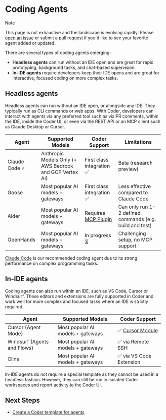 # Coding Agents

> [!NOTE]
>
> This page is not exhaustive and the landscape is evolving rapidly. Please
> [open an issue](https://github.com/coder/coder/issues/new) or submit a pull
> request if you'd like to see your favorite agent added or updated.

There are several types of coding agents emerging:

- **Headless agents** can run without an IDE open and are great for rapid
  prototyping, background tasks, and chat-based supervision.
- **In-IDE agents** require developers keep their IDE opens and are great for
  interactive, focused coding on more complex tasks.

## Headless agents

Headless agents can run without an IDE open, or alongside any IDE. They
typically run as CLI commands or web apps. With Coder, developers can interact
with agents via any preferred tool such as via PR comments, within the IDE,
inside the Coder UI, or even via the REST API or an MCP client such as Claude
Desktop or Cursor.

| Agent         | Supported Models                                        | Coder Support                                                      | Limitations                                             |
|---------------|---------------------------------------------------------|--------------------------------------------------------------------|---------------------------------------------------------|
| Claude Code ⭐ | Anthropic Models Only (+ AWS Bedrock and GCP Vertex AI) | First class integration ✅                                          | Beta (research preview)                                 |
| Goose         | Most popular AI models + gateways                       | First class integration ✅                                          | Less effective compared to Claude Code                  |
| Aider         | Most popular AI models + gateways                       | Requires [MCP Plugin](https://github.com/lutzleonhardt/mcpm-aider) | Can only run 1-2 defined commands (e.g. build and test) |
| OpenHands     | Most popular AI models + gateways                       | In progress ⏳                                                      | Challenging setup, no MCP support                       |

[Claude Code](https://github.com/anthropics/claude-code) is our recommended
coding agent due to its strong performance on complex programming tasks.

## In-IDE agents

Coding agents can also run within an IDE, such as VS Code, Cursor or Windsurf.
These editors and extensions are fully supported in Coder and work well for more
complex and focused tasks where an IDE is strictly required.

| Agent                       | Supported Models                  | Coder Support                                                |
|-----------------------------|-----------------------------------|--------------------------------------------------------------|
| Cursor (Agent Mode)         | Most popular AI models + gateways | ✅ [Cursor Module](https://registry.coder.com/modules/cursor) |
| Windsurf (Agents and Flows) | Most popular AI models + gateways | ✅ via Remote SSH                                             |
| Cline                       | Most popular AI models + gateways | ✅ via VS Code Extension                                      |

In-IDE agents do not require a special template as they cannot be used in a
headless fashion. However, they can still be run in isolated Coder workspaces
and report activity to the Coder UI.

## Next Steps

- [Create a Coder template for agents](./create-template.md)
